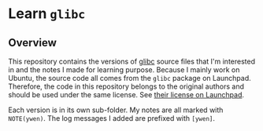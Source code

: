 # Learn `glibc`

## Overview

This repository contains the versions of [glibc](https://code.launchpad.net/ubuntu/+source/glibc) source files that I'm interested in and the notes I made for learning purpose. Because I mainly work on Ubuntu, the source code all comes from the `glibc` package on Launchpad. Therefore, the code in this repository belongs to the original authors and should be used under the same license. See [their license on Launchpad](https://git.launchpad.net/ubuntu/+source/glibc/tree/LICENSES).

Each version is in its own sub-folder. My notes are all marked with `NOTE(ywen)`. The log messages I added are prefixed with `[ywen]`.
